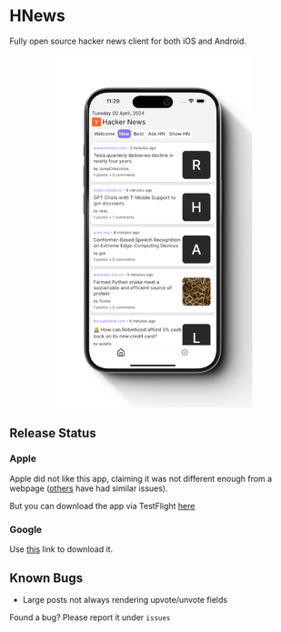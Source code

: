 # HNews

Fully open source hacker news client for both iOS and Android.

<p align="center">
<img src="readmeAssets/MainScreen.png" alt="drawing" width="350"/>
</p>

## Release Status

### Apple

Apple did not like this app, claiming it was not different enough from a webpage ([others](https://forums.developer.apple.com/forums/thread/95085) have had similar issues).

But you can download the app via TestFlight [here](https://testflight.apple.com/join/DjtQPqho)

### Google

Use [this](https://play.google.com/apps/internaltest/4700382531060013255) link to download it.

## Known Bugs

- Large posts not always rendering upvote/unvote fields

Found a bug? Please report it under `issues`
